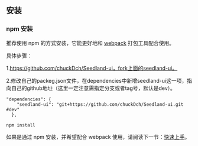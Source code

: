 ## 安装

### npm 安装

推荐使用 npm 的方式安装，它能更好地和 [webpack](https://webpack.js.org/) 打包工具配合使用。

具体步骤：

1.https://github.com/chuckDch/Seedland-ui，fork上面的seedland-ui。

2.修改自己的packeg.json文件，在dependencies中新增seedland-ui这一项，指向自己的github地址（这里一定注意需指定分支或者tag号，默认是dev）。

```shell
"dependencies": {
    "seedland-ui": "git+https://github.com/chuckDch/Seedland-ui.git #dev"
  },
  
npm install
```

如果是通过 npm 安装，并希望配合 webpack 使用，请阅读下一节：[快速上手](/#/zh-CN/component/quickstart)。
